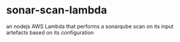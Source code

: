 # sonar-scan-lambda
an nodejs AWS Lambda that performs a sonarqube scan on its input artefacts based on its configuration
